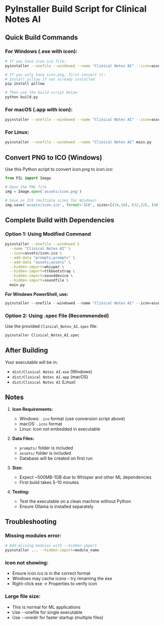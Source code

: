 # PyInstaller Build Script for Clinical Notes AI

## Quick Build Commands

### For Windows (.exe with icon):

```bash
# If you have icon.ico file:
pyinstaller --onefile --windowed --name "Clinical Notes AI" --icon=assets/icon.ico main.py

# If you only have icon.png, first convert it:
# Install pillow if not already installed
pip install pillow

# Then use the build script below
python build.py
```

### For macOS (.app with icon):

```bash
pyinstaller --onefile --windowed --name "Clinical Notes AI" --icon=assets/icon.icns main.py
```

### For Linux:

```bash
pyinstaller --onefile --windowed --name "Clinical Notes AI" main.py
```

## Convert PNG to ICO (Windows)

Use this Python script to convert icon.png to icon.ico:

```python
from PIL import Image

# Open the PNG file
img = Image.open('assets/icon.png')

# Save as ICO (multiple sizes for Windows)
img.save('assets/icon.ico', format='ICO', sizes=[(16,16), (32,32), (48,48), (64,64), (128,128), (256,256)])
```

## Complete Build with Dependencies

### Option 1: Using Modified Command

```bash
pyinstaller --onefile --windowed \
  --name "Clinical Notes AI" \
  --icon=assets/icon.ico \
  --add-data "prompts;prompts" \
  --add-data "assets;assets" \
  --hidden-import=whisper \
  --hidden-import=ttkbootstrap \
  --hidden-import=sounddevice \
  --hidden-import=soundfile \
  main.py
```

**For Windows PowerShell, use:**
```powershell
pyinstaller --onefile --windowed --name "Clinical Notes AI" --icon=assets/icon.ico --add-data "prompts;prompts" --add-data "assets;assets" --hidden-import=whisper --hidden-import=ttkbootstrap --hidden-import=sounddevice --hidden-import=soundfile main.py
```

### Option 2: Using .spec File (Recommended)

Use the provided `Clinical_Notes_AI.spec` file:

```bash
pyinstaller Clinical_Notes_AI.spec
```

## After Building

Your executable will be in:
- `dist/Clinical Notes AI.exe` (Windows)
- `dist/Clinical Notes AI.app` (macOS)
- `dist/Clinical Notes AI` (Linux)

## Notes

1. **Icon Requirements:**
   - Windows: `.ico` format (use conversion script above)
   - macOS: `.icns` format
   - Linux: Icon not embedded in executable

2. **Data Files:**
   - `prompts/` folder is included
   - `assets/` folder is included
   - Database will be created on first run

3. **Size:**
   - Expect ~500MB-1GB due to Whisper and other ML dependencies
   - First build takes 5-10 minutes

4. **Testing:**
   - Test the executable on a clean machine without Python
   - Ensure Ollama is installed separately

## Troubleshooting

### Missing modules error:
```bash
# Add missing modules with --hidden-import
pyinstaller ... --hidden-import=module_name
```

### Icon not showing:
- Ensure icon.ico is in the correct format
- Windows may cache icons - try renaming the exe
- Right-click exe → Properties to verify icon

### Large file size:
- This is normal for ML applications
- Use --onefile for single executable
- Use --onedir for faster startup (multiple files)
